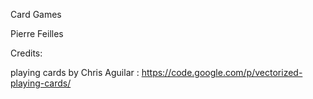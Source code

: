 

Card Games

Pierre Feilles







Credits:

playing cards by Chris Aguilar :
https://code.google.com/p/vectorized-playing-cards/


